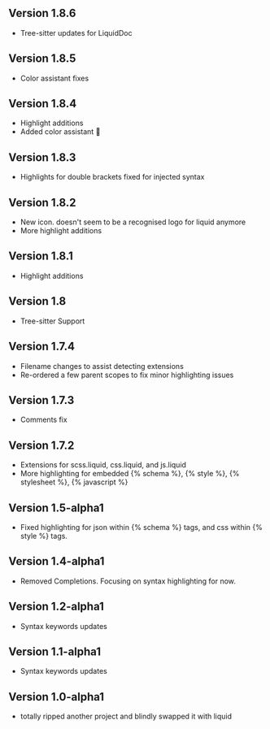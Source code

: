 ## Version 1.8.6

- Tree-sitter updates for LiquidDoc

## Version 1.8.5

- Color assistant fixes

## Version 1.8.4

- Highlight additions
- Added color assistant 😬

## Version 1.8.3

- Highlights for double brackets fixed for injected syntax

## Version 1.8.2

- New icon. doesn't seem to be a recognised logo for liquid anymore
- More highlight additions

## Version 1.8.1

- Highlight additions

## Version 1.8

- Tree-sitter Support

## Version 1.7.4

- Filename changes to assist detecting extensions
- Re-ordered a few parent scopes to fix minor highlighting issues

## Version 1.7.3

- Comments fix

## Version 1.7.2

- Extensions for scss.liquid, css.liquid, and js.liquid
- More highlighting for embedded {% schema %}, {% style %}, {% stylesheet %}, {% javascript %}

## Version 1.5-alpha1

- Fixed highlighting for json within {% schema %} tags, and css within {% style %} tags.

## Version 1.4-alpha1

- Removed Completions. Focusing on syntax highlighting for now.

## Version 1.2-alpha1

- Syntax keywords updates

## Version 1.1-alpha1

- Syntax keywords updates

## Version 1.0-alpha1

- totally ripped another project and blindly swapped it with liquid
